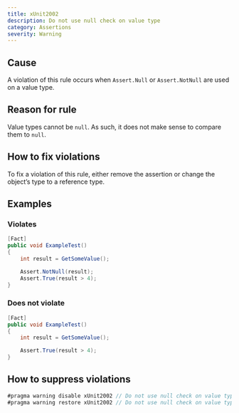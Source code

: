 ```yaml
---
title: xUnit2002
description: Do not use null check on value type
category: Assertions
severity: Warning
---
```


## Cause

A violation of this rule occurs when `Assert.Null` or `Assert.NotNull` are used on a value type.

## Reason for rule

Value types cannot be `null`. As such, it does not make sense to compare them to `null`.

## How to fix violations

To fix a violation of this rule, either remove the assertion or change the object’s type to a reference type.

## Examples

### Violates

```csharp
[Fact]
public void ExampleTest()
{
    int result = GetSomeValue();

    Assert.NotNull(result);
    Assert.True(result > 4);
}
```

### Does not violate

```csharp
[Fact]
public void ExampleTest()
{
    int result = GetSomeValue();

    Assert.True(result > 4);
}
```

## How to suppress violations

```csharp
#pragma warning disable xUnit2002 // Do not use null check on value type
#pragma warning restore xUnit2002 // Do not use null check on value type
```
